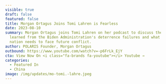 ```yaml
---
visible: true
draft: false
featured: false
title: Morgan Ortagus Joins Tomi Lahren is Fearless
date: 2023-08-10
summary: Morgan Ortagus joins Tomi Lahren on her podcast to discuss the lessons
  learned from the Biden Administration's deterrence failures and what our
  nation needs to face future conflict.
author: POLARIS Founder, Morgan Ortagus
outbound: https://www.youtube.com/watch?v=-p6FrLk_EjY
cta: View Now On <i class="fa-brands fa-youtube"></i> Youtube →
categories:
  - Featured In
  - China
image: /img/updates/mo-tomi.-lahre.jpeg
---
```

